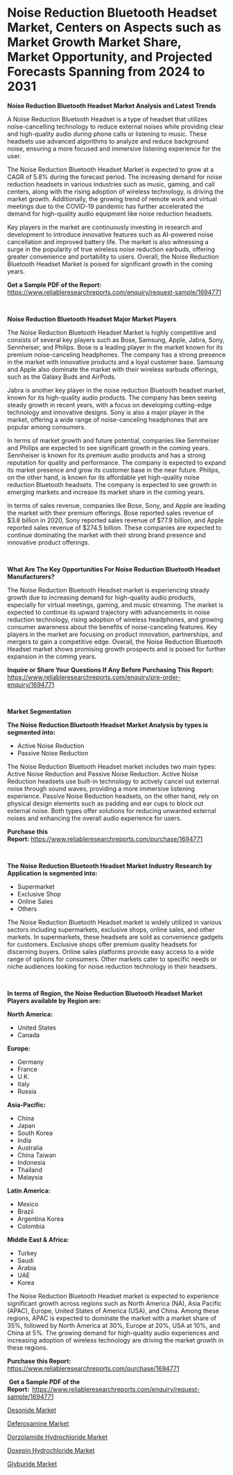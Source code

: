<p><h1>Noise Reduction Bluetooth Headset Market, Centers on Aspects such as Market Growth Market Share, Market Opportunity, and Projected Forecasts Spanning from 2024 to 2031</h1></p><p><strong>Noise Reduction Bluetooth Headset Market Analysis and Latest Trends</strong></p>
<p><p>A Noise Reduction Bluetooth Headset is a type of headset that utilizes noise-cancelling technology to reduce external noises while providing clear and high-quality audio during phone calls or listening to music. These headsets use advanced algorithms to analyze and reduce background noise, ensuring a more focused and immersive listening experience for the user.</p><p>The Noise Reduction Bluetooth Headset Market is expected to grow at a CAGR of 5.8% during the forecast period. The increasing demand for noise reduction headsets in various industries such as music, gaming, and call centers, along with the rising adoption of wireless technology, is driving the market growth. Additionally, the growing trend of remote work and virtual meetings due to the COVID-19 pandemic has further accelerated the demand for high-quality audio equipment like noise reduction headsets.</p><p>Key players in the market are continuously investing in research and development to introduce innovative features such as AI-powered noise cancellation and improved battery life. The market is also witnessing a surge in the popularity of true wireless noise reduction earbuds, offering greater convenience and portability to users. Overall, the Noise Reduction Bluetooth Headset Market is poised for significant growth in the coming years.</p></p>
<p><strong>Get a Sample PDF of the Report:&nbsp;</strong> <a href="https://www.reliableresearchreports.com/enquiry/request-sample/1694771">https://www.reliableresearchreports.com/enquiry/request-sample/1694771</a></p>
<p>&nbsp;</p>
<p><strong>Noise Reduction Bluetooth Headset Major Market Players</strong></p>
<p><p>The Noise Reduction Bluetooth Headset Market is highly competitive and consists of several key players such as Bose, Samsung, Apple, Jabra, Sony, Sennheiser, and Philips. Bose is a leading player in the market known for its premium noise-canceling headphones. The company has a strong presence in the market with innovative products and a loyal customer base. Samsung and Apple also dominate the market with their wireless earbuds offerings, such as the Galaxy Buds and AirPods.</p><p>Jabra is another key player in the noise reduction Bluetooth headset market, known for its high-quality audio products. The company has been seeing steady growth in recent years, with a focus on developing cutting-edge technology and innovative designs. Sony is also a major player in the market, offering a wide range of noise-canceling headphones that are popular among consumers.</p><p>In terms of market growth and future potential, companies like Sennheiser and Philips are expected to see significant growth in the coming years. Sennheiser is known for its premium audio products and has a strong reputation for quality and performance. The company is expected to expand its market presence and grow its customer base in the near future. Philips, on the other hand, is known for its affordable yet high-quality noise reduction Bluetooth headsets. The company is expected to see growth in emerging markets and increase its market share in the coming years.</p><p>In terms of sales revenue, companies like Bose, Sony, and Apple are leading the market with their premium offerings. Bose reported sales revenue of $3.8 billion in 2020, Sony reported sales revenue of $77.9 billion, and Apple reported sales revenue of $274.5 billion. These companies are expected to continue dominating the market with their strong brand presence and innovative product offerings.</p></p>
<p>&nbsp;</p>
<p><strong>What Are The Key Opportunities For Noise Reduction Bluetooth Headset Manufacturers?</strong></p>
<p><p>The Noise Reduction Bluetooth Headset market is experiencing steady growth due to increasing demand for high-quality audio products, especially for virtual meetings, gaming, and music streaming. The market is expected to continue its upward trajectory with advancements in noise reduction technology, rising adoption of wireless headphones, and growing consumer awareness about the benefits of noise-canceling features. Key players in the market are focusing on product innovation, partnerships, and mergers to gain a competitive edge. Overall, the Noise Reduction Bluetooth Headset market shows promising growth prospects and is poised for further expansion in the coming years.</p></p>
<p><strong>Inquire or Share Your Questions If Any Before Purchasing This Report:</strong> <a href="https://www.reliableresearchreports.com/enquiry/pre-order-enquiry/1694771">https://www.reliableresearchreports.com/enquiry/pre-order-enquiry/1694771</a></p>
<p>&nbsp;</p>
<p><strong>Market Segmentation</strong></p>
<p><strong>The Noise Reduction Bluetooth Headset Market Analysis by types is segmented into:</strong></p>
<p><ul><li>Active Noise Reduction</li><li>Passive Noise Reduction</li></ul></p>
<p><p>The Noise Reduction Bluetooth Headset market includes two main types: Active Noise Reduction and Passive Noise Reduction. Active Noise Reduction headsets use built-in technology to actively cancel out external noise through sound waves, providing a more immersive listening experience. Passive Noise Reduction headsets, on the other hand, rely on physical design elements such as padding and ear cups to block out external noise. Both types offer solutions for reducing unwanted external noises and enhancing the overall audio experience for users.</p></p>
<p><strong>Purchase this Report:&nbsp;</strong><a href="https://www.reliableresearchreports.com/purchase/1694771">https://www.reliableresearchreports.com/purchase/1694771</a></p>
<p>&nbsp;</p>
<p><strong>The Noise Reduction Bluetooth Headset Market Industry Research by Application is segmented into:</strong></p>
<p><ul><li>Supermarket</li><li>Exclusive Shop</li><li>Online Sales</li><li>Others</li></ul></p>
<p><p>The Noise Reduction Bluetooth Headset market is widely utilized in various sectors including supermarkets, exclusive shops, online sales, and other markets. In supermarkets, these headsets are sold as convenience gadgets for customers. Exclusive shops offer premium quality headsets for discerning buyers. Online sales platforms provide easy access to a wide range of options for consumers. Other markets cater to specific needs or niche audiences looking for noise reduction technology in their headsets.</p></p>
<p>&nbsp;</p>
<p><strong>In terms of Region, the Noise Reduction Bluetooth Headset Market Players available by Region are:</strong></p>
<p>
    <p> <strong> North America: </strong>
        <ul>
            <li>United States</li>
            <li>Canada</li>
        </ul>
        </p> 
    <p> <strong> Europe: </strong>
        <ul>
            <li>Germany</li>
            <li>France</li>
            <li>U.K.</li>
            <li>Italy</li>
            <li>Russia</li>
        </ul>
        </p> 
    <p> <strong> Asia-Pacific: </strong>
        <ul>
            <li>China</li>
            <li>Japan</li>
            <li>South Korea</li>
            <li>India</li>
            <li>Australia</li>
            <li>China Taiwan</li>
            <li>Indonesia</li>
            <li>Thailand</li>
            <li>Malaysia</li>
        </ul>
        </p> 
    <p> <strong> Latin America: </strong>
        <ul>
            <li>Mexico</li>
            <li>Brazil</li>
            <li>Argentina Korea</li>
            <li>Colombia</li>
        </ul>
        </p> 
    <p> <strong> Middle East & Africa: </strong>
        <ul>
            <li>Turkey</li>
            <li>Saudi</li>
            <li>Arabia</li>
            <li>UAE</li>
            <li>Korea</li>
        </ul>
    </p>
    </p>
<p><p>The Noise Reduction Bluetooth Headset market is expected to experience significant growth across regions such as North America (NA), Asia Pacific (APAC), Europe, United States of America (USA), and China. Among these regions, APAC is expected to dominate the market with a market share of 35%, followed by North America at 30%, Europe at 20%, USA at 10%, and China at 5%. The growing demand for high-quality audio experiences and increasing adoption of wireless technology are driving the market growth in these regions.</p></p>
<p><strong>Purchase this Report: </strong><a href="https://www.reliableresearchreports.com/purchase/1694771">https://www.reliableresearchreports.com/purchase/1694771</a></p>
<p>&nbsp;<strong>Get a Sample PDF of the Report:&nbsp;&nbsp;</strong><a href="https://www.reliableresearchreports.com/enquiry/request-sample/1694771">https://www.reliableresearchreports.com/enquiry/request-sample/1694771</a></p>
<p><strong></strong></p>
<p><p><a href="https://medium.com/@luciushaley2023/desonide-market-trends-and-market-analysis-forecasted-for-period-2024-2031-117120076da3">Desonide Market</a></p><p><a href="https://medium.com/@shanatromp/deferoxamine-market-furnishes-information-on-market-share-market-trends-and-market-growth-5e1a2108eb67">Deferoxamine Market</a></p><p><a href="https://medium.com/@luciushaley2023/dorzolamide-hydrochloride-market-comprehensive-assessment-by-type-application-and-geography-9cbc6b6e46e0">Dorzolamide Hydrochloride Market</a></p><p><a href="https://medium.com/@luciushaley2023/doxepin-hydrochloride-market-research-report-its-history-and-forecast-2024-to-2031-cea141ca7536">Doxepin Hydrochloride Market</a></p><p><a href="https://medium.com/@luciushaley2023/glyburide-market-comprehensive-assessment-by-type-application-and-geography-88f389b1f4ea">Glyburide Market</a></p></p>